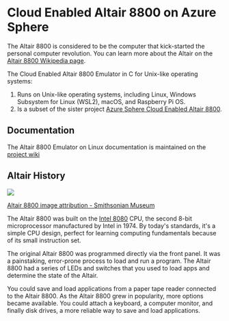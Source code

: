 # Cloud Enabled Altair 8800 on Azure Sphere

The Altair 8800 is considered to be the computer that kick-started the personal computer revolution. You can learn more about the Altair on the [Altair 8800 Wikipedia page](https://en.wikipedia.org/wiki/Altair_8800?azure-portal=true).

The Cloud Enabled Altair 8800 Emulator in C for Unix-like operating systems:

1. Runs on Unix-like operating systems, including Linux, Windows Subsystem for Linux (WSL2), macOS, and Raspberry Pi OS.
1. Is a subset of the sister project [Azure Sphere Cloud Enabled Altair 8800](https://github.com/AzureSphereCloudEnabledAltair8800).

## Documentation

The Altair 8800 Emulator on Linux documentation is maintained on the [project wiki](https://github.com/gloveboxes/Altair8800Linux/wiki)

## Altair History

![](https://github.com/gloveboxes/Altair8800.Emulator.UN-X/wiki/media/altair-8800-smithsonian-museum.png)

[Altair 8800 image attribution - Smithsonian Museum](https://commons.wikimedia.org/wiki/File:Altair_8800,_Smithsonian_Museum.jpg)

The Altair 8800 was built on the [Intel 8080](https://en.wikipedia.org/wiki/Intel_8080?azure-portal=true) CPU, the second 8-bit microprocessor manufactured by Intel in 1974. By today's standards, it's a simple CPU design, perfect for learning computing fundamentals because of its small instruction set.

The original Altair 8800 was programmed directly via the front panel. It was a painstaking, error-prone process to load and run a program. The Altair 8800 had a series of LEDs and switches that you used to load apps and determine the state of the Altair.

You could save and load applications from a paper tape reader connected to the Altair 8800. As the Altair 8800 grew in popularity, more options became available. You could attach a keyboard, a computer monitor, and finally disk drives, a more reliable way to save and load applications.
